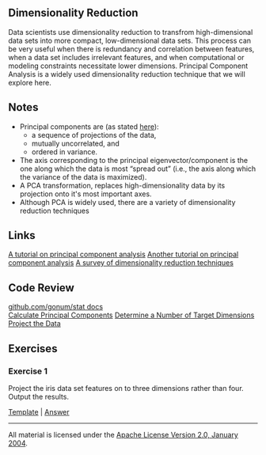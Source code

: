 ## Dimensionality Reduction

Data scientists use dimensionality reduction to transfrom high-dimensional data sets into more compact, low-dimensional data sets.  This process can be very useful when there is redundancy and correlation between features, when a data set includes irrelevant features, and when computational or modeling constraints necessitate lower dimensions. Principal Component Analysis is a widely used dimensionality reduction technique that we will explore here.

## Notes

- Principal components are (as stated [here](http://statweb.stanford.edu/~tibs/ElemStatLearn/)):
    - a sequence of projections of the data, 
    - mutually uncorrelated, and 
    - ordered in variance.
- The axis corresponding to the principal eigenvector/component is the one along which the data is most “spread out” (i.e., the axis along which the variance of the data is maximized).
- A PCA transformation, replaces high-dimensionality data by its projection onto it's most important axes.
- Although PCA is widely used, there are a variety of dimensionality reduction techniques 

## Links

[A tutorial on principal component analysis](http://faculty.iiit.ac.in/~mkrishna/PrincipalComponents.pdf)
[Another tutorial on principal component analysis](https://www.cs.princeton.edu/picasso/mats/PCA-Tutorial-Intuition_jp.pdf)
[A survey of dimensionality reduction techniques](http://computation.llnl.gov/casc/sapphire/pubs/148494.pdf)

## Code Review

[github.com/gonum/stat docs](https://godoc.org/github.com/gonum/stat)  
[Calculate Principal Components](example1/example1.go)
[Determine a Number of Target Dimensions](example2/example2.go)  
[Project the Data](example3/example3.go)  

## Exercises

### Exercise 1

Project the iris data set features on to three dimensions rather than four.  Output the results.

[Template](exercises/template1/template1.go) |
[Answer](exercises/exercise1/exercise1.go)

___
All material is licensed under the [Apache License Version 2.0, January 2004](http://www.apache.org/licenses/LICENSE-2.0).
